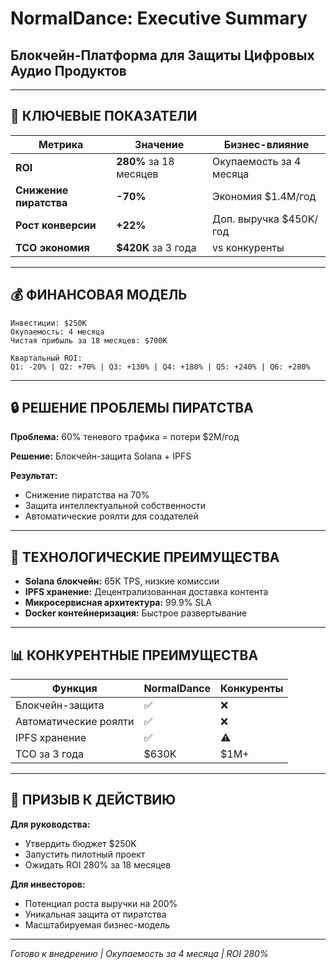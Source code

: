 # NormalDance: Executive Summary
## Блокчейн-Платформа для Защиты Цифровых Аудио Продуктов

---

## 🎯 КЛЮЧЕВЫЕ ПОКАЗАТЕЛИ

| Метрика | Значение | Бизнес-влияние |
|---------|----------|----------------|
| **ROI** | **280%** за 18 месяцев | Окупаемость за 4 месяца |
| **Снижение пиратства** | **-70%** | Экономия $1.4M/год |
| **Рост конверсии** | **+22%** | Доп. выручка $450K/год |
| **TCO экономия** | **$420K** за 3 года | vs конкуренты |

---

## 💰 ФИНАНСОВАЯ МОДЕЛЬ

```
Инвестиции: $250K
Окупаемость: 4 месяца
Чистая прибыль за 18 месяцев: $700K

Квартальный ROI:
Q1: -20% | Q2: +70% | Q3: +130% | Q4: +180% | Q5: +240% | Q6: +280%
```

---

## 🔒 РЕШЕНИЕ ПРОБЛЕМЫ ПИРАТСТВА

**Проблема:** 60% теневого трафика = потери $2M/год

**Решение:** Блокчейн-защита Solana + IPFS

**Результат:** 
- Снижение пиратства на 70%
- Защита интеллектуальной собственности
- Автоматические роялти для создателей

---

## 🚀 ТЕХНОЛОГИЧЕСКИЕ ПРЕИМУЩЕСТВА

- **Solana блокчейн:** 65K TPS, низкие комиссии
- **IPFS хранение:** Децентрализованная доставка контента
- **Микросервисная архитектура:** 99.9% SLA
- **Docker контейнеризация:** Быстрое развертывание

---

## 📊 КОНКУРЕНТНЫЕ ПРЕИМУЩЕСТВА

| Функция | NormalDance | Конкуренты |
|---------|-------------|------------|
| Блокчейн-защита | ✅ | ❌ |
| Автоматические роялти | ✅ | ❌ |
| IPFS хранение | ✅ | ⚠️ |
| TCO за 3 года | $630K | $1M+ |

---

## 🎯 ПРИЗЫВ К ДЕЙСТВИЮ

**Для руководства:**
- Утвердить бюджет $250K
- Запустить пилотный проект
- Ожидать ROI 280% за 18 месяцев

**Для инвесторов:**
- Потенциал роста выручки на 200%
- Уникальная защита от пиратства
- Масштабируемая бизнес-модель

---

*Готово к внедрению | Окупаемость за 4 месяца | ROI 280%*